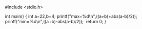 #include <stdio.h>

int main()
{
    int a=22,b=4;
    printf("max=%d\n",((a+b)+abs(a-b)/2));
    printf("min=%d\n",((a+b)-abs(a-b)/2));
    return 0;
}
